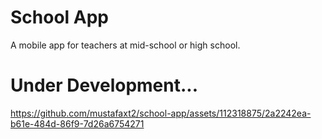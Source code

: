 # School App
A mobile app for teachers at mid-school or high school.

# Under Development...
https://github.com/mustafaxt2/school-app/assets/112318875/2a2242ea-b61e-484d-86f9-7d26a6754271
